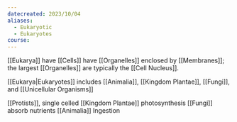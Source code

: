 ```yaml
---
datecreated: 2023/10/04
aliases:
  - Eukaryotic
  - Eukaryotes
course:
---
```

[[Eukarya]] have [[Cells]] have [[Organelles]] enclosed by [[Membranes]]; the largest [[Organelles]] are typically the [[Cell Nucleus]].

[[Eukarya|Eukaryotes]] includes [[Animalia]], [[Kingdom Plantae]], [[Fungi]], and [[Unicellular Organisms]]

[[Protists]], single celled
[[Kingdom Plantae]] photosynthesis
[[Fungi]] absorb nutrients
[[Animalia]] Ingestion
